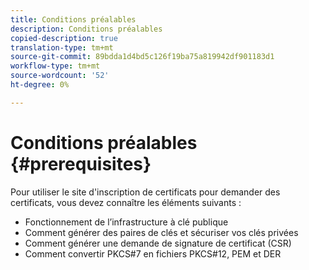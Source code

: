 ```yaml
---
title: Conditions préalables
description: Conditions préalables
copied-description: true
translation-type: tm+mt
source-git-commit: 89bdda1d4bd5c126f19ba75a819942df901183d1
workflow-type: tm+mt
source-wordcount: '52'
ht-degree: 0%

---
```



# Conditions préalables {#prerequisites}

Pour utiliser le site d&#39;inscription de certificats pour demander des certificats, vous devez connaître les éléments suivants :

* Fonctionnement de l’infrastructure à clé publique
* Comment générer des paires de clés et sécuriser vos clés privées
* Comment générer une demande de signature de certificat (CSR)
* Comment convertir PKCS#7 en fichiers PKCS#12, PEM et DER